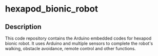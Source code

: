 # hexapod_bionic_robot

## Description
This code repository contains the Arduino embedded codes for hexapod bionic robot. It uses Arduino and multiple sensors to complete the robot's walking, obstacle avoidance, remote control and other functions.
